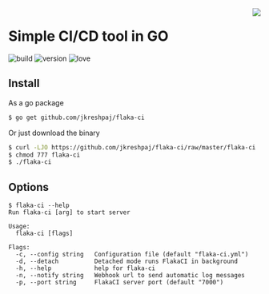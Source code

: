 <img src="https://i.imgur.com/e07eZQv.png" align="right" />

# Simple CI/CD tool in GO
![build](https://camo.githubusercontent.com/30ae0cf6825132db112b4208a5776454bf0cc330/68747470733a2f2f73656d6170686f72656170702e636f6d2f6170692f76312f70726f6a656374732f64346363613530362d393962652d343464322d623139652d3137366633366563386366312f3132383530352f736869656c64735f62616467652e737667)    ![version](https://camo.githubusercontent.com/872e8e7b7893bb2335c27be1f7cac90227dfd255/68747470733a2f2f62616467652e667572792e696f2f67682f626f656e6e656d616e6e2532466261646765732e737667) ![love](https://camo.githubusercontent.com/d9ce827af4ec2b7b3c52ce4595bbb354d8b21405/68747470733a2f2f6261646765732e66726170736f66742e636f6d2f6f732f76312f6f70656e2d736f757263652e7376673f763d313032)

## Install
As a go package
```sh
$ go get github.com/jkreshpaj/flaka-ci
```
Or just download the binary
```sh
$ curl -LJO https://github.com/jkreshpaj/flaka-ci/raw/master/flaka-ci
$ chmod 777 flaka-ci
$ ./flaka-ci
```

## Options
```
$ flaka-ci --help
Run flaka-ci [arg] to start server

Usage:
  flaka-ci [flags]

Flags:
  -c, --config string   Configuration file (default "flaka-ci.yml")
  -d, --detach          Detached mode runs FlakaCI in background
  -h, --help            help for flaka-ci
  -n, --notify string   Webhook url to send automatic log messages
  -p, --port string     FlakaCI server port (default "7000")
```
